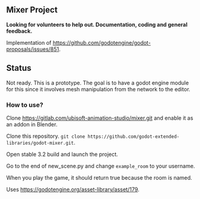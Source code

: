 ## Mixer Project

**Looking for volunteers to help out. Documentation, coding and general feedback.**

Implementation of https://github.com/godotengine/godot-proposals/issues/851.

## Status 

Not ready. This is a prototype. The goal is to have a godot engine module for this since it involves mesh manipulation from the network to the editor.

### How to use?

Clone https://gitlab.com/ubisoft-animation-studio/mixer.git and enable it as an addon in Blender.

Clone this repository. `git clone https://github.com/godot-extended-libraries/godot-mixer.git`.

Open stable 3.2 build and launch the project.

Go to the end of new_scene.py and change `example_room` to your username.

When you play the game, it should return true because the room is named.

Uses https://godotengine.org/asset-library/asset/179.
